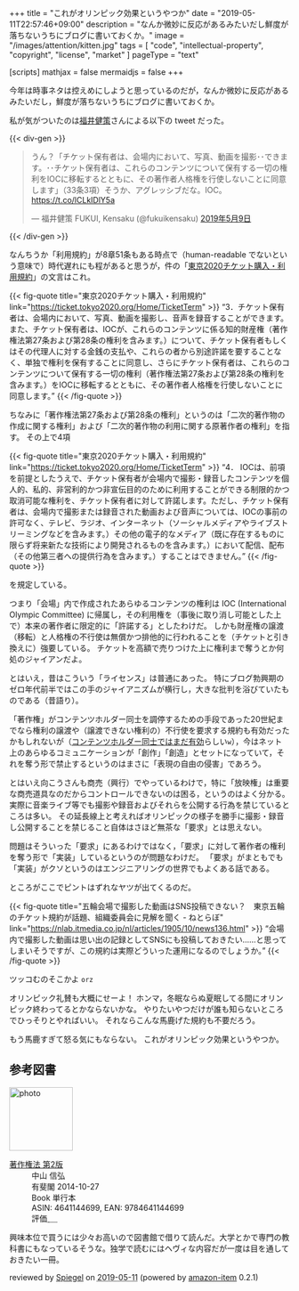 +++
title = "これがオリンピック効果というやつか"
date =  "2019-05-11T22:57:46+09:00"
description = "なんか微妙に反応があるみたいだし鮮度が落ちないうちにブログに書いておくか。"
image = "/images/attention/kitten.jpg"
tags = [ "code", "intellectual-property", "copyright", "license", "market" ]
pageType = "text"

[scripts]
  mathjax = false
  mermaidjs = false
+++

今年は時事ネタは控えめにしようと思っているのだが，なんか微妙に反応があるみたいだし，鮮度が落ちないうちにブログに書いておくか。

私が気がついたのは[福井健策](https://twitter.com/fukuikensaku)さんによる以下の tweet だった。

{{< div-gen >}}
<blockquote class="twitter-tweet" data-lang="ja"><p lang="ja" dir="ltr">うん？「チケット保有者は、会場内において、写真、動画を撮影･･できます。･･チケット保有者は、これらのコンテンツについて保有する一切の権利をIOCに移転するとともに、その著作者人格権を行使しないことに同意します」（33条3項）そうか、アグレッシブだな。IOC。<a href="https://t.co/lCLkIDlY5a">https://t.co/lCLkIDlY5a</a></p>&mdash; 福井健策 FUKUI, Kensaku (@fukuikensaku) <a href="https://twitter.com/fukuikensaku/status/1126415530871611392?ref_src=twsrc%5Etfw">2019年5月9日</a></blockquote>
{{< /div-gen >}}

なんちうか「利用規約」が8章51条もある時点で（human-readable でないという意味で）時代遅れにも程があると思うが，件の「[東京2020チケット購入・利用規約](https://ticket.tokyo2020.org/Home/TicketTerm "東京2020チケット購入・利用規約｜東京2020公式チケット販売サイト")」の文言はこれ。

{{< fig-quote title="東京2020チケット購入・利用規約" link="https://ticket.tokyo2020.org/Home/TicketTerm" >}}
<q>3．チケット保有者は、会場内において、写真、動画を撮影し、音声を録音することができます。また、チケット保有者は、IOCが、これらのコンテンツに係る知的財産権（著作権法第27条および第28条の権利を含みます。）について、チケット保有者もしくはその代理人に対する金銭の支払や、これらの者から別途許諾を要することなく、単独で権利を保有することに同意し、さらにチケット保有者は、これらのコンテンツについて保有する一切の権利（著作権法第27条および第28条の権利を含みます。）をIOCに移転するとともに、その著作者人格権を行使しないことに同意します。</q>
{{< /fig-quote >}}

ちなみに「著作権法第27条および第28条の権利」というのは「二次的著作物の作成に関する権利」および「二次的著作物の利用に関する原著作者の権利」を指す。
その上で4項

{{< fig-quote title="東京2020チケット購入・利用規約" link="https://ticket.tokyo2020.org/Home/TicketTerm" >}}
<q>4． IOCは、前項を前提としたうえで、チケット保有者が会場内で撮影・録音したコンテンツを個人的、私的、非営利的かつ非宣伝目的のために利用することができる制限的かつ取消可能な権利を、チケット保有者に対して許諾します。ただし、チケット保有者は、会場内で撮影または録音された動画および音声については、IOCの事前の許可なく、テレビ、ラジオ、インターネット（ソーシャルメディアやライブストリーミングなどを含みます。）その他の電子的なメディア（既に存在するものに限らず将来新たな技術により開発されるものを含みます。）において配信、配布（その他第三者への提供行為を含みます。）することはできません。</q>
{{< /fig-quote >}}

を規定している。

つまり「会場」内で作成されたあらゆるコンテンツの権利は IOC (International Olympic Committee) に帰属し，その利用権を（事後に取り消し可能とした上で）本来の著作者に限定的に「許諾する」としたわけだ。
しかも財産権の譲渡（移転）と人格権の不行使は無償かつ排他的に行われることを（チケットと引き換えに）強要している。
チケットを高額で売りつけた上に権利まで奪うとか何処のジャイアンだよ。

とはいえ，昔はこういう「ライセンス」は普通にあった。
特にブログ勃興期のゼロ年代前半ではこの手のジャイアニズムが横行し，大きな批判を浴びていたものである（昔語り）。

「著作権」がコンテンツホルダー同士を調停するための手段であった20世紀までなら権利の譲渡や（譲渡できない権利の）不行使を要求する規約も有効だったかもしれないが（[コンテンツホルダー同士ではまだ有効](https://twitter.com/bushdog/status/1127189095245942784)らしい`w`），今はネット上のあらゆるコミュニケーションが「創作」「創造」とセットになっていて，それを奪う形で禁止するというのはまさに「表現の自由の侵害」であろう。

とはいえ向こうさんも商売（興行）でやっているわけで，特に「放映権」は重要な商売道具なのだからコントロールできないのは困る，というのはよく分かる。
実際に音楽ライブ等でも撮影や録音およびそれらを公開する行為を禁じているところは多い。
その延長線上と考えればオリンピックの様子を勝手に撮影・録音し公開することを禁じること自体はさほど無茶な「要求」とは思えない。

問題はそういった「要求」にあるわけではなく，「要求」に対して著作者の権利を奪う形で「実装」しているというのが問題なわけだ。
「要求」がまともでも「実装」がクソというのはエンジニアリングの世界でもよくある話である。

ところがここでピントはずれなヤツが出てくるのだ。

{{< fig-quote title="五輪会場で撮影した動画はSNS投稿できない？　東京五輪のチケット規約が話題、組織委員会に見解を聞く - ねとらぼ" link="https://nlab.itmedia.co.jp/nl/articles/1905/10/news136.html" >}}
<q>会場内で撮影した動画は思い出の記録としてSNSにも投稿しておきたい……と思ってしまいそうですが、この規約は実際どういった運用になるのでしょうか。</q>
{{< /fig-quote >}}

ツッコむのそこかよ `orz`

オリンピック礼賛も大概にせーよ！ ホンマ，冬眠ならぬ夏眠してる間にオリンピック終わってるとかならないかな。
やりたいやつだけが誰も知らないところでひっそりとやればいい。
それならこんな馬鹿げた規約も不要だろう。

もう馬鹿すぎて怒る気にもならない。
これがオリンピック効果というやつか。

## 参考図書

<div class="hreview">
  <div class="photo"><a class="item url" href="https://www.amazon.co.jp/%E8%91%97%E4%BD%9C%E6%A8%A9%E6%B3%95-%E7%AC%AC2%E7%89%88-%E4%B8%AD%E5%B1%B1-%E4%BF%A1%E5%BC%98/dp/4641144699?SubscriptionId=AKIAJYVUJ3DMTLAECTHA&tag=baldandersinf-22&linkCode=xm2&camp=2025&creative=165953&creativeASIN=4641144699"><img src="https://images-fe.ssl-images-amazon.com/images/I/51cDU7G6bTL._SL160_.jpg" width="114" alt="photo"></a></div>
  <dl class="fn">
    <dt><a href="https://www.amazon.co.jp/%E8%91%97%E4%BD%9C%E6%A8%A9%E6%B3%95-%E7%AC%AC2%E7%89%88-%E4%B8%AD%E5%B1%B1-%E4%BF%A1%E5%BC%98/dp/4641144699?SubscriptionId=AKIAJYVUJ3DMTLAECTHA&tag=baldandersinf-22&linkCode=xm2&camp=2025&creative=165953&creativeASIN=4641144699">著作権法 第2版</a></dt>
	<dd>中山 信弘</dd>
    <dd>有斐閣 2014-10-27</dd>
    <dd>Book 単行本</dd>
    <dd>ASIN: 4641144699, EAN: 9784641144699</dd>
    <dd>評価<abbr class="rating fa-sm" title="4">&nbsp;<i class="fas fa-star"></i>&nbsp;<i class="fas fa-star"></i>&nbsp;<i class="fas fa-star"></i>&nbsp;<i class="fas fa-star"></i>&nbsp;<i class="far fa-star"></i></abbr></dd>
  </dl>
  <p class="description">興味本位で買うには少々お高いので図書館で借りて読んだ。大学とかで専門の教科書にもなっているそうな。独学で読むにはヘヴィな内容だが一度は目を通しておきたい一冊。</p>
  <p class="powered-by" >reviewed by <a href='#maker' class='reviewer'>Spiegel</a> on <abbr class="dtreviewed" title="2019-05-11">2019-05-11</abbr> (powered by <a href="https://github.com/spiegel-im-spiegel/amazon-item" >amazon-item</a> 0.2.1)</p>
</div>
